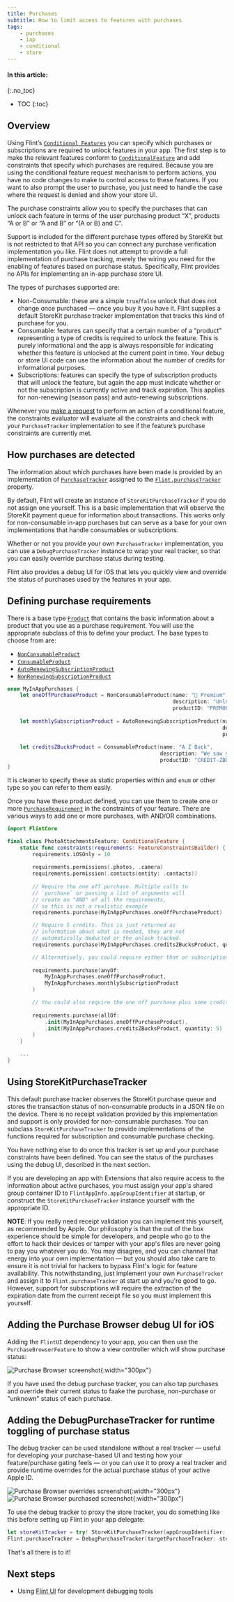 ```yaml
---
title: Purchases
subtitle: How to limit access to features with purchases
tags:
    - purchases
    - iap
    - conditional
    - store
---
```


#### In this article:
{:.no_toc}
* TOC
{:toc}

## Overview

Using Flint’s [`Conditional Features`](conditional_features.md) you can specify which purchases or subscriptions are required to unlock features in your app. The first step is to make the relevant features conform to [`ConditionalFeature`](conditional_features.md) and add constraints that specify which purchases are required. Because you are using the conditional feature request mechanism to perform actions, you have no code changes to make to control access to these features. If you want to also prompt the user to purchase, you just need to handle the case where the request is denied and show your store UI.

The purchase constraints allow you to specify the purchases that can unlock each feature in terms of the user purchasing product “X”, products “A or B” or “A and B” or “(A or B) and C”. 

Support is included for the different purchase types offered by StoreKit but is not restricted to that API so you can connect any purchase verification implementation you like. Flint does not attempt to provide a full implementation of purchase tracking, merely the wiring you need for the enabling of features based on purchase status. Specifically, Flint provides no APIs for implementing an in-app purchase store UI.

The types of purchases supported are:

* Non-Consumable: these are a simple `true`/`false` unlock that does not change once purchased — once you buy it you have it. Flint supplies a default StoreKit purchase tracker implementation that tracks this kind of purchase for you.
* Consumable: features can specify that a certain number of a “product” representing a type of credits is required to unlock the feature. This is purely informational and the app is always responsible for indicating whether this feature is unlocked at the current point in time. Your debug or store UI code can use the information about the number of credits for informational purposes.
* Subscriptions: features can specify the type of subscription products that will unlock the feature, but again the app must indicate whether or not the subscription is currently active and track expiration. This applies for non-renewing (season pass) and auto-renewing subscriptions.

Whenever you [make a request](conditional_features.md) to perform an action of a conditional feature, the constraints evaluator will evaluate all the constraints and check with your `PurchaseTracker` implementation to see if the feature’s purchase constraints are currently met.

## How purchases are detected

The information about which purchases have been made is provided by an implementation of [`PurchaseTracker`](https://github.com/MontanaFlossCo/Flint/blob/master/FlintCore/Purchases/PurchaseTracker.swift) assigned to the [`Flint.purchaseTracker`](https://github.com/MontanaFlossCo/Flint/blob/master/FlintCore/Core/Flint.swift) property.

By default, Flint will create an instance of `StoreKitPurchaseTracker` if you do not assign one yourself. This is a basic implementation that will observe the StoreKit payment queue for information about transactions. This works only for non-consumable in-app purchases but can serve as a base for your own implementations that handle consumables or subscriptions.

Whether or not you provide your own `PurchaseTracker` implementation, you can use a `DebugPurchaseTracker` instance to wrap your real tracker, so that you can easily override purchase status during testing.

Flint also provides a debug UI for iOS that lets you quickly view and override the status of purchases used by the features in your app.

## Defining purchase requirements

There is a base type [`Product`](https://github.com/MontanaFlossCo/Flint/blob/master/FlintCore/Purchases/Product.swift) that contains the basic information about a product that you use as a purchase requirement. You will use the appropriate subclass of this to define your product. The base types to choose from are:

* [`NonConsumableProduct`](https://github.com/MontanaFlossCo/Flint/blob/master/FlintCore/Purchases/NonConsumableProduct.swift)
* [`ConsumableProduct`](https://github.com/MontanaFlossCo/Flint/blob/master/FlintCore/Purchases/ConsumableProduct.swift)
* [`AutoRenewingSubscriptionProduct`](https://github.com/MontanaFlossCo/Flint/blob/master/FlintCore/Purchases/AutoRenewingSubscriptionProduct.swift)
* [`NonRenewingSubscriptionProduct`](https://github.com/MontanaFlossCo/Flint/blob/master/FlintCore/Purchases/NonRenewingSubscriptionProduct.swift)

```swift
enum MyInAppPurchases {
    let oneOffPurchaseProduct = NonConsumableProduct(name: "💎 Premium",
                                                     description: "Unlock premium features",
                                                     productID: "PREM0001")
    
    let monthlySubscriptionProduct = AutoRenewingSubscriptionProduct(name: "💫 Monthly Subscription", 
                                                                     description: "Unlock everything",
                                                                     productID: "SUB0001")
    
    let creditsZBucksProduct = ConsumableProduct(name: "A Z Buck",
                                                 description: "We saw you coming, whale",
                                                 productID: "CREDIT-ZBUCK")
}
```

It is cleaner to specify these as static properties within and `enum` or other type so you can refer to them easily. 

Once you have these product defined, you can use them to create one or more [`PurchaseRequirement`]() in the constraints of your feature. There are various ways to add one or more purchases, with AND/OR combinations.

```swift
import FlintCore

final class PhotoAttachmentsFeature: ConditionalFeature {
    static func constraints(requirements: FeatureConstraintsBuilder) {
        requirements.iOSOnly = 10
        
        requirements.permissions(.photos, .camera)
        requirements.permission(.contacts(entity: .contacts))    
                
        // Require the one off purchase. Multiple calls to
        // `purchase` or passing a list of arguments will
        // create an "AND" of all the requirements,
        // so this is not a realistic example
        requirements.purchase(MyInAppPurchases.oneOffPurchaseProduct)

        // Require 5 credits. This is just returned as 
        // information about what is needed, they are not 
        // automatically deducted or the unlock tracked.
        requirements.purchase(MyInAppPurchases.creditsZBucksProduct, quantity: 5)

        // Alternatively, you could require either that or subscription
                
        requirements.purchase(anyOf:
            MyInAppPurchases.oneOffPurchaseProduct,
            MyInAppPurchases.monthlySubscriptionProduct
        )

        // You could also require the one off purchase plus some credits
        
        requirements.purchase(allOf:
            .init(MyInAppPurchases.oneOffPurchaseProduct),
            .init(MyInAppPurchases.creditsZBucksProduct, quantity: 5)
        )
    }

    ...
}
```

## Using StoreKitPurchaseTracker

This default purchase tracker observes the StoreKit purchase queue and stores the transaction status of non-consumable products in a JSON file on the device. There is no receipt validation provided by this implementation and support is only provided for non-consumable purchases. You can subclass `StoreKitPurchaseTracker` to provide implementations of the functions required for subscription and consumable purchase checking.

You have nothing else to do once this tracker is set up and your purchase constraints have been defined. You can see the status of the purchases using the debug UI, described in the next section.

If you are developing an app with Extensions that also require access to the information about active purchases, you must assign your app's shared group container ID to `FlintAppInfo.appGroupIdentifier` at startup, or construct the `StoreKitPurchaseTracker` instance yourself with the appropriate ID.

**NOTE**: If you really need receipt validation you can implement this yourself, as recommended by Apple. Our philosophy is that the out of the box experience should be simple for developers, and people who go to the effort to hack their devices or tamper with your app's files are never going to pay you whatever you do. You may disagree, and you can channel that energy into your own implementation — but you should also take care to ensure it is not trivial for hackers to bypass Flint's logic for feature availability. This notwithstanding, just implement your own `PurchaseTracker` and assign it to `Flint.purchaseTracker` at start up and you're good to go. However, support for subscriptions will require the extraction of the expiration date from the current receipt file so you must implement this yourself.

## Adding the Purchase Browser debug UI for iOS

Adding the `FlintUI` dependency to your app, you can then use the `PurchaseBrowserFeature` to show a view controller which will show purchase status:

![Purchase Browser screenshot](images/PurchaseTracker-unknown.png){:width="300px"}

If you have used the debug purchase tracker, you can also tap purchases and override their current status to faake the purchase, non-purchase or "unknown" status of each purchase.

## Adding the DebugPurchaseTracker for runtime toggling of purchase status

The debug tracker can be used standalone without a real tracker — useful for developing your purchase-based UI and testing how your feature/purchase gating feels — or you can use it to proxy a real tracker and provide runtime overrides for the actual purchase status of your active Apple ID.

![Purchase Browser overrides screenshot](images/PurchaseTracker-overrides.png){:width="300px"}
![Purchase Browser purchased screenshot](images/PurchaseTracker-purchased.png){:width="300px"}

To use the debug tracker to proxy the store tracker, you do something like this before setting up Flint in your app delegate:

```swift
let storeKitTracker = try! StoreKitPurchaseTracker(appGroupIdentifier: FlintAppInfo.appGroupIdentifier)
Flint.purchaseTracker = DebugPurchaseTracker(targetPurchaseTracker: storeKitTracker)
```

That's all there is to it!

## Next steps

* Using [Flint UI](flint_ui.md) for development debugging tools
